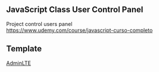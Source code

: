 ## JavaScript Class User Control Panel
Project control users panel  
https://www.udemy.com/course/javascript-curso-completo  

## Template  
[AdminLTE](https://adminlte.io/)  

